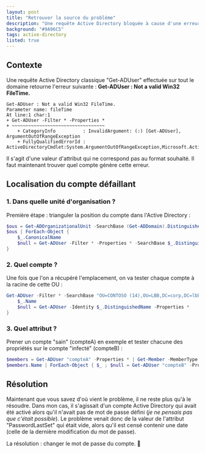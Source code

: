 ```yaml
---
layout: post
title: "Retrouver la source du problème"
description: "Une requête Active Directory bloquée à cause d'une erreur sur un compte utilisateur ou ordinateur"
background: "#9A96C5"
tags: active-directory
listed: true
---
```


## Contexte

Une requête Active Directory classique "Get-ADUser" effectuée sur tout le domaine retourne l'erreur suivante : **Get-ADUser : Not a valid Win32 FileTime.**

```
Get-ADUser : Not a valid Win32 FileTime.
Parameter name: fileTime
At line:1 char:1
+ Get-ADUser -Filter * -Properties *
+ ~~~~~~~~~~~~~~~~~~~~~~~~~~~~~~~~~~
    + CategoryInfo          : InvalidArgument: (:) [Get-ADUser], ArgumentOutOfRangeException
    + FullyQualifiedErrorId : ActiveDirectoryCmdlet:System.ArgumentOutOfRangeException,Microsoft.ActiveDirectory.Management.Commands.GetADUser
```

Il s'agit d'une valeur d'attribut qui ne correspond pas au format souhaité. Il faut maintenant trouver quel compte génère cette erreur.

## Localisation du compte défaillant

### 1. Dans quelle unité d'organisation ?

Première étape : trianguler la position du compte dans l'Active Directory :

```powershell
$ous = Get-ADOrganizationalUnit -SearchBase (Get-ADDomain).DistinguishedName -Properties CanonicalName -Filter * | Sort-Object -Property CanonicalName
$ous | ForEach-Object {
    $_.CanonicalName
    $null = Get-ADUser -Filter * -Properties * -SearchBase $_.DistinguishedName -SearchScope OneLevel
}
```

### 2. Quel compte ?

Une fois que l'on a récupéré l'emplacement, on va tester chaque compte à la racine de cette OU :

```powershell
Get-ADUser -Filter * -SearchBase "OU=CONTOSO (14),OU=LBB,DC=corp,DC=lbb,DC=com" -SearchScope OneLevel | ForEach-Object {
    $_.Name
    $null = Get-ADUser -Identity $_.DistinguishedName -Properties *
}
```

### 3. Quel attribut ?

Prener un compte "sain" (compteA) en exemple et tester chacune des propriétés sur le compte "infecté" (compteB) :

```powershell
$members = Get-ADUser "compteA" -Properties * | Get-Member -MemberType Property
$members.Name | ForEach-Object { $_ ; $null = Get-ADUser "compteB" -Properties $_ }
```

## Résolution

Maintenant que vous savez d'où vient le problème, il ne reste plus qu'à le résoudre. Dans mon cas, il s'agissait d'un compte Active Directory qui avait été activé alors qu'il n'avait pas de mot de passe défini (*je ne pensais pas que c'était possible*). Le problème venait donc de la valeur de l'attribut "PasswordLastSet" qui était vide, alors qu'il est censé contenir une date (celle de la dernière modification du mot de passe). 

La résolution : changer le mot de passe du compte. 🙂
